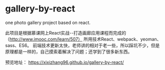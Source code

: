 # gallery-by-react
one photo gallery project based on react.

此项目是根据慕课网上React实战--打造画廊应用课程而完成的（http://www.imooc.com/learn/507）
所用技术React、webpack、yeoman、sass、ES6。
前端技术更新太快，老师讲的相对于老一些，所以踩坑不少，但是原理都是一样的，自己摸索着解决了问题；还学到了很多新东西。

预览地址： https://xixizhang96.github.io/gallery-by-react/


